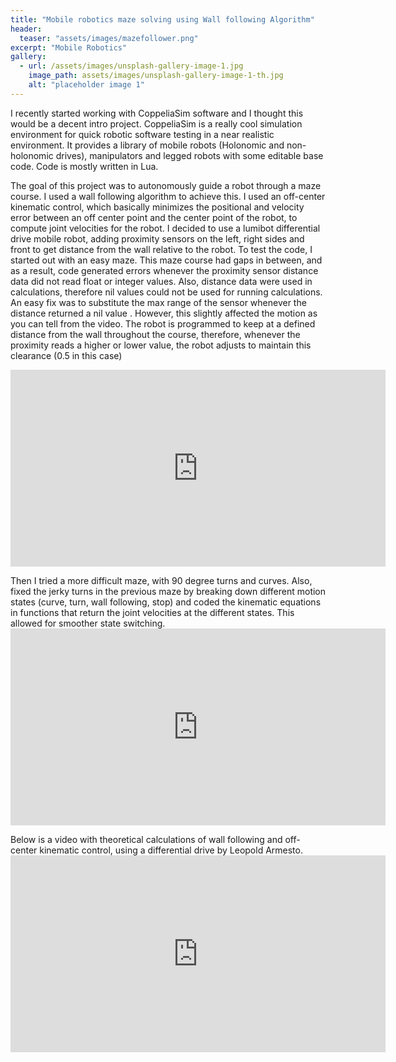 ```yaml
---
title: "Mobile robotics maze solving using Wall following Algorithm"
header:
  teaser: "assets/images/mazefollower.png"
excerpt: "Mobile Robotics"
gallery:
  - url: /assets/images/unsplash-gallery-image-1.jpg 
    image_path: assets/images/unsplash-gallery-image-1-th.jpg
    alt: "placeholder image 1"
---
```


<html>
<body>

I recently started working with CoppeliaSim software and I thought this would be a decent intro project. CoppeliaSim is a really cool simulation environment for quick robotic software testing in a near realistic environment. It provides a library of mobile robots (Holonomic and non-holonomic drives), manipulators and legged robots with some editable base code. Code is mostly written in Lua.

<p>
The goal of this project was to autonomously guide a robot through a maze course. I used a wall following algorithm to achieve this. I used an off-center kinematic control, which basically minimizes the positional and velocity error between an off center point and the center point of the robot, to compute joint velocities for the robot. I decided to use a lumibot differential drive mobile robot, adding proximity sensors on the left, right sides and front to get distance from the wall relative to the robot. To test the code, I started out with an easy maze. This maze course had gaps in between, and as a result, code generated errors whenever the proximity sensor distance data did not read float or integer values. Also, distance data were used in calculations, therefore nil values could not be used for running calculations. An easy fix was to substitute the max range of the sensor whenever the distance returned a nil value . However, this slightly affected the motion as you can tell from the video. The robot is programmed to keep at a defined distance from the wall throughout the course, therefore, whenever the proximity reads a higher or lower value, the robot adjusts to maintain this clearance (0.5 in this case) 
</p>

<iframe width="600" height="315" src="https://www.youtube.com/embed/ZwyNKNBrfM4" frameborder="0" allow="accelerometer; autoplay; clipboard-write; encrypted-media; gyroscope; picture-in-picture" allowfullscreen></iframe>

<p>
Then I tried a more difficult maze, with 90 degree turns and curves. Also, fixed the jerky turns in the previous maze by breaking down different motion states (curve, turn, wall following, stop) and coded the kinematic equations in functions that return the joint velocities at the different states. This allowed for smoother state switching.  
<iframe width="600" height="315" src="https://www.youtube.com/embed/6yck7JEf_Hw" frameborder="0" allow="accelerometer; autoplay; clipboard-write; encrypted-media; gyroscope; picture-in-picture" allowfullscreen></iframe>

</p>

<p>
Below is a video with theoretical calculations of wall following and off-center kinematic control, using a differential drive by Leopold Armesto. 

<iframe width="600" height="315" src="https://www.youtube.com/embed/r03dFeZA2SY" frameborder="0" allow="accelerometer; autoplay; clipboard-write; encrypted-media; gyroscope; picture-in-picture" allowfullscreen></iframe> 

</p>

</body>
</html>